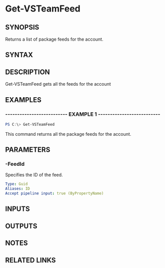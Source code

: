 


# Get-VSTeamFeed

## SYNOPSIS

Returns a list of package feeds for the account.

## SYNTAX

## DESCRIPTION

Get-VSTeamFeed gets all the feeds for the account

## EXAMPLES

### -------------------------- EXAMPLE 1 --------------------------

```PowerShell
PS C:\> Get-VSTeamFeed
```

This command returns all the package feeds for the account.

## PARAMETERS

### -FeedId

Specifies the ID of the feed.

```yaml
Type: Guid
Aliases: ID
Accept pipeline input: true (ByPropertyName)
```

## INPUTS

## OUTPUTS

## NOTES

## RELATED LINKS

